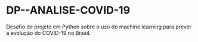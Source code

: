 # DP--ANALISE-COVID-19
Desafio de projeto em Python sobre o uso do machine learning para prever a evolução do COVID-19 no Brasil.

